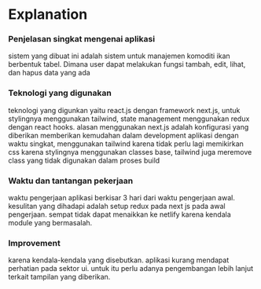 # Explanation

### Penjelasan singkat mengenai aplikasi
sistem yang dibuat ini adalah sistem untuk manajemen komoditi ikan berbentuk tabel. Dimana user dapat melakukan fungsi
tambah, edit, lihat, dan hapus data yang ada

### Teknologi yang digunakan
teknologi yang digunkan yaitu react.js dengan framework next.js, untuk stylingnya menggunakan tailwind, state management menggunakan 
redux dengan react hooks. alasan menggunakan next.js adalah konfigurasi yang diberikan memberikan kemudahan dalam development aplikasi dengan waktu singkat, menggunakan tailwind karena tidak perlu lagi memikirkan css karena stylingnya menggunakan classes base, tailwind juga meremove class yang tidak digunakan dalam proses build


### Waktu dan tantangan pekerjaan
waktu pengerjaan aplikasi berkisar 3 hari dari waktu pengerjaan awal. kesulitan yang dihadapi adalah setup redux pada next js pada awal pengerjaan. sempat tidak dapat menaikkan ke netlify karena kendala module yang bermasalah.

### Improvement
karena kendala-kendala yang disebutkan. aplikasi kurang mendapat perhatian pada sektor ui. untuk itu perlu adanya pengembangan lebih lanjut terkait tampilan yang diberikan.